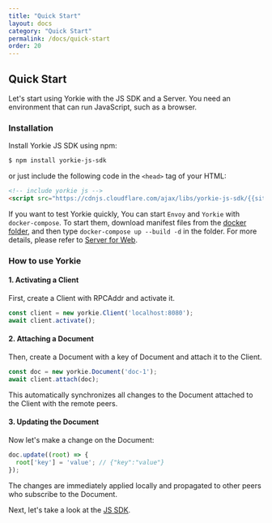```yaml
---
title: "Quick Start"
layout: docs
category: "Quick Start"
permalink: /docs/quick-start
order: 20
---
```


## Quick Start

Let's start using Yorkie with the JS SDK and a Server. You need an environment that can run JavaScript, such as a browser.

### Installation

Install Yorkie JS SDK using npm:

```bash
$ npm install yorkie-js-sdk
```

or just include the following code in the `<head>` tag of your HTML:
```html
<!-- include yorkie js -->
<script src="https://cdnjs.cloudflare.com/ajax/libs/yorkie-js-sdk/{{site.version}}/yorkie-js-sdk.js"></script>
```

If you want to test Yorkie quickly, You can start `Envoy` and `Yorkie` with `docker-compose`. To start them, download manifest files from the [docker folder](https://github.com/yorkie-team/yorkie-team.github.io/tree/main/docker), and then type `docker-compose up --build -d` in the folder.
For more details, please refer to [Server for Web](./server-for-web).

### How to use Yorkie

#### 1. Activating a Client

First, create a Client with RPCAddr and activate it.
```javascript
const client = new yorkie.Client('localhost:8080');
await client.activate();
```

#### 2. Attaching a Document

Then, create a Document with a key of Document and attach it to the Client.

```javascript
const doc = new yorkie.Document('doc-1');
await client.attach(doc);
```

This automatically synchronizes all changes to the Document attached to the Client with the remote peers.

#### 3. Updating the Document

Now let's make a change on the Document:
```javascript
doc.update((root) => {
  root['key'] = 'value'; // {"key":"value"}
});
```

The changes are immediately applied locally and propagated to other peers who subscribe to the Document.

Next, let's take a look at the [JS SDK](./js-sdk).

